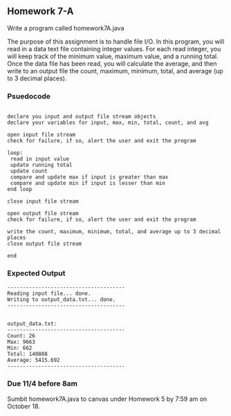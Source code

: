 ## Homework 7-A

Write a program called homework7A.java

The purpose of this assignment is to handle file I/O. In this program, you will read in a 
data text file containing integer values. For each read integer, you will keep track of the 
minimum value, maximum value, and a running total. Once the data file has been read, you will 
calculate the average, and then write to an output file the count, maximum, minimum, total, and 
average (up to 3 decimal places).

### Psuedocode
 ```console

declare you input and output file stream objects
declare your variables for input, max, min, total, count, and avg

open input file stream
check for failure, if so, alert the user and exit the program

loop:
  read in input value
  update running total
  update count
  compare and update max if input is greater than max
  compare and update min if input is lesser than min
end loop

close input file stream

open output file stream
check for failure, if so, alert the user and exit the program

write the count, maximum, minimum, total, and average up to 3 decimal places
close output file stream

end
 ```
### Expected Output

 ```console
-------------------------------------- 
Reading input file... done.
Writing to output_data.txt... done.
-------------------------------------- 


output_data.txt:
-------------------------------------- 
Count: 26
Max: 9663
Min: 662
Total: 140808
Average: 5415.692
-------------------------------------- 
 ```

### Due 11/4 before 8am

Sumbit homework7A.java to canvas under Homework 5 by 7:59 am on October 18.
